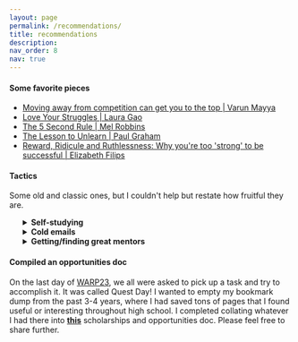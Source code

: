 ```yaml
---
layout: page
permalink: /recommendations/
title: recommendations
description: 
nav_order: 8
nav: true
---
```


#### Some favorite pieces

<ul>
  <li> <a href='https://youtu.be/iLSjasEa3pM'>Moving away from competition can get you to the top | Varun Mayya</a> </li>
  <li> <a href='https://www.lauragao.ca/essays/love-your-struggles'>Love Your Struggles | Laura Gao</a> </li>
  <li> <a href='https://www.youtube.com/watch?v=nI2VQ-ZsNr0'>The 5 Second Rule | Mel Robbins</a> </li>
  <li> <a href='http://www.paulgraham.com/lesson.html'>The Lesson to Unlearn | Paul Graham</a> </li>
  <li> <a href='https://www.elizabethfilips.com/post/53-reward-ridicule-and-ruthlessness-why-you-re-too-strong-to-be-successful'>Reward, Ridicule and Ruthlessness: Why you're too 'strong' to be successful | Elizabeth Filips</a> </li>
</ul>

#### Tactics

Some old and classic ones, but I couldn't help but restate how fruitful they are.

<ul>
<details>
  <summary> <strong>Self-studying</strong> </summary>
  It teaches one a lot more than just the syllabus. You get to realize and learn a lot about your learning style and capabilities. Further, I've seen it instilling agency and accountability in me, which later translated into taking responsibility for other important things early on e.g. managing my own finances and forms for international grant transfers. Also, you happen to develop the eagerness to independently delve into any subject, paper, or skill that you wish to learn whenever you like!
</details>

<details>
  <summary> <strong>Cold emails</strong> </summary>
  The old adage goes, "If you don't ask, it is anyway a NO." Simply reaching out and sending an email or message can lead to opportunities beyond our wildest imaginations that we can’t fathom. I followed <a href='https://www.linkedin.com/pulse/three-emails-got-me-10-minutes-gary-vaynerchuk-zach-dixon/'>this</a> approach and received responses from individuals and organizations that provided unimaginable help with my needs and in achieving my aspirations. So, don't hesitate—just send that message!
</details>

<details>
  <summary> <strong>Getting/finding great mentors</strong> </summary>
  Having great teachers and seniors can help avoid many pitfalls and make tasks much easier. This can be especially useful when facing complex problems and situations and trying to avoid overthinking. Personally, it took me several years of trial and error before I found my mentors. However, you might be able to find yours by reaching out through your network or mutual connections. Importantly, if you establish a warm rapport with your mentors, they can really incubate you with invaluable guidance and instrumental support.
</details>
</ul>

#### Compiled an opportunities doc

On the last day of <a href='https://www.warp.camp/'>WARP23</a>, we all were asked to pick up a task and try to accomplish it. It was called Quest Day! I wanted to empty my bookmark dump from the past 3-4 years, where I had saved tons of pages that I found useful or interesting throughout high school. I completed collating whatever I had there into <b><a href="https://docs.google.com/document/d/16SJkXBbbpzvCPfM7jK_hHfcql9m3eTsmlibzCeNM6YQ/edit?usp=sharing">this</a></b> scholarships and opportunities doc. Please feel free to share further.
